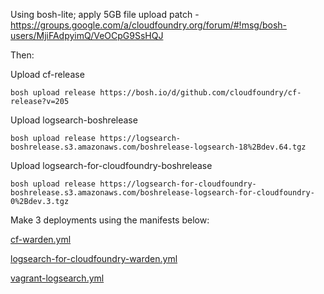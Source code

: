 Using bosh-lite; apply 5GB file upload patch - https://groups.google.com/a/cloudfoundry.org/forum/#!msg/bosh-users/MjiFAdpyimQ/VeOCpG9SsHQJ

Then: 

Upload cf-release

```
bosh upload release https://bosh.io/d/github.com/cloudfoundry/cf-release?v=205
```

Upload logsearch-boshrelease

```
bosh upload release https://logsearch-boshrelease.s3.amazonaws.com/boshrelease-logsearch-18%2Bdev.64.tgz
```

Upload logsearch-for-cloudfoundry-boshrelease

```
bosh upload release https://logsearch-for-cloudfoundry-boshrelease.s3.amazonaws.com/boshrelease-logsearch-for-cloudfoundry-0%2Bdev.3.tgz
```

Make 3 deployments using the manifests below:

[cf-warden.yml](./cf-warden.yml)

[logsearch-for-cloudfoundry-warden.yml](./logsearch-for-cloudfoundry-warden.yml)

[vagrant-logsearch.yml](./vagrant-logsearch.yml)
